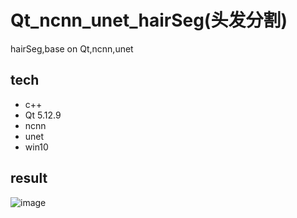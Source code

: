 # Qt_ncnn_unet_hairSeg(头发分割)
hairSeg,base on Qt,ncnn,unet

## tech
* c++
* Qt 5.12.9
* ncnn
* unet
* win10

## result
![image](https://github.com/superbayes/Qt_ncnn_unet_hairSeg/blob/main/ncnn_unet_hairSeg/hairSeg.gif)

